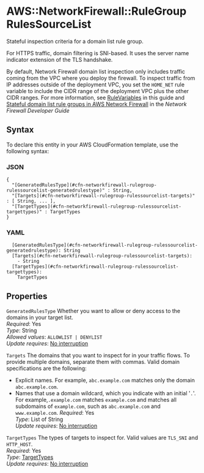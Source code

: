 # AWS::NetworkFirewall::RuleGroup RulesSourceList<a name="aws-properties-networkfirewall-rulegroup-rulessourcelist"></a>

Stateful inspection criteria for a domain list rule group\. 

For HTTPS traffic, domain filtering is SNI\-based\. It uses the server name indicator extension of the TLS handshake\.

By default, Network Firewall domain list inspection only includes traffic coming from the VPC where you deploy the firewall\. To inspect traffic from IP addresses outside of the deployment VPC, you set the `HOME_NET` rule variable to include the CIDR range of the deployment VPC plus the other CIDR ranges\. For more information, see [RuleVariables](https://docs.aws.amazon.com/AWSCloudFormation/latest/UserGuide/aws-properties-networkfirewall-rulegroup-rulegroup.html#cfn-networkfirewall-rulegroup-rulegroup-rulevariables) in this guide and [Stateful domain list rule groups in AWS Network Firewall](https://docs.aws.amazon.com/network-firewall/latest/developerguide/stateful-rule-groups-domain-names.html) in the *Network Firewall Developer Guide* 

## Syntax<a name="aws-properties-networkfirewall-rulegroup-rulessourcelist-syntax"></a>

To declare this entity in your AWS CloudFormation template, use the following syntax:

### JSON<a name="aws-properties-networkfirewall-rulegroup-rulessourcelist-syntax.json"></a>

```
{
  "[GeneratedRulesType](#cfn-networkfirewall-rulegroup-rulessourcelist-generatedrulestype)" : String,
  "[Targets](#cfn-networkfirewall-rulegroup-rulessourcelist-targets)" : [ String, ... ],
  "[TargetTypes](#cfn-networkfirewall-rulegroup-rulessourcelist-targettypes)" : TargetTypes
}
```

### YAML<a name="aws-properties-networkfirewall-rulegroup-rulessourcelist-syntax.yaml"></a>

```
  [GeneratedRulesType](#cfn-networkfirewall-rulegroup-rulessourcelist-generatedrulestype): String
  [Targets](#cfn-networkfirewall-rulegroup-rulessourcelist-targets): 
    - String
  [TargetTypes](#cfn-networkfirewall-rulegroup-rulessourcelist-targettypes): 
    TargetTypes
```

## Properties<a name="aws-properties-networkfirewall-rulegroup-rulessourcelist-properties"></a>

`GeneratedRulesType`  <a name="cfn-networkfirewall-rulegroup-rulessourcelist-generatedrulestype"></a>
Whether you want to allow or deny access to the domains in your target list\.  
*Required*: Yes  
*Type*: String  
*Allowed values*: `ALLOWLIST | DENYLIST`  
*Update requires*: [No interruption](https://docs.aws.amazon.com/AWSCloudFormation/latest/UserGuide/using-cfn-updating-stacks-update-behaviors.html#update-no-interrupt)

`Targets`  <a name="cfn-networkfirewall-rulegroup-rulessourcelist-targets"></a>
The domains that you want to inspect for in your traffic flows\. To provide multiple domains, separate them with commas\. Valid domain specifications are the following:  
+ Explicit names\. For example, `abc.example.com` matches only the domain `abc.example.com`\.
+ Names that use a domain wildcard, which you indicate with an initial '`.`'\. For example,`.example.com` matches `example.com` and matches all subdomains of `example.com`, such as `abc.example.com` and `www.example.com`\. 
*Required*: Yes  
*Type*: List of String  
*Update requires*: [No interruption](https://docs.aws.amazon.com/AWSCloudFormation/latest/UserGuide/using-cfn-updating-stacks-update-behaviors.html#update-no-interrupt)

`TargetTypes`  <a name="cfn-networkfirewall-rulegroup-rulessourcelist-targettypes"></a>
The types of targets to inspect for\. Valid values are `TLS_SNI` and `HTTP_HOST`\.   
*Required*: Yes  
*Type*: [TargetTypes](aws-properties-networkfirewall-rulegroup-targettypes.md)  
*Update requires*: [No interruption](https://docs.aws.amazon.com/AWSCloudFormation/latest/UserGuide/using-cfn-updating-stacks-update-behaviors.html#update-no-interrupt)